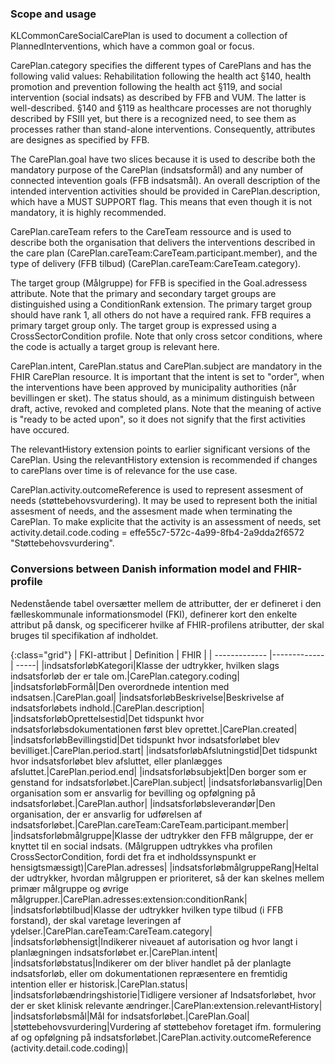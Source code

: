 ### Scope and usage
KLCommonCareSocialCarePlan is used to document a collection of PlannedInterventions, which have a common goal or focus. 

CarePlan.category specifies the different types of CarePlans and has the following valid values: Rehabilitation following the health act §140, health promotion and prevention following the health act §119, and social intervention (social indsats) as described by FFB and VUM. The latter is well-described. §140 and §119 as healthcare processes are not thorughly described by FSIII yet, but there is a recognized need, to see them as processes rather than stand-alone interventions. Consequently, attributes are designes as specified by FFB.

The CarePlan.goal have two slices because it is used to describe both the mandatory purpose of the CarePlan (indsatsformål) and any number of connected intevention goals (FFB indsatsmål). An overall description of the intended intervention activities should be provided in CarePlan.description, which have a MUST SUPPORT flag. This means that even though it is not mandatory, it is highly recommended.     

CarePlan.careTeam refers to the CareTeam ressource and is used to describe both the organisation that delivers the interventions described in the care plan (CarePlan.careTeam:CareTeam.participant.member), and the type of delivery (FFB tilbud) (CarePlan.careTeam:CareTeam.category). 

The target group (Målgruppe) for FFB is specified in the Goal.adressess attribute. Note that the primary and secondary target groups are distinguished using a ConditionRank extension. The primary target group should have rank 1, all others do not have a required rank. FFB requires a primary target group only. The target group is expressed using a CrossSectorCondition profile. Note that only cross setcor conditions, where the code is actually a target group is relevant here.

CarePlan.intent, CarePlan.status and CarePlan.subject are mandatory in the FHIR CarePlan resource. It is important that the intent is set to "order", when the interventions have been approved by municipality authorities (når bevillingen er sket). The status should, as a minimum distinguish between draft, active, revoked and completed plans. Note that the meaning of active is "ready to be acted upon", so it does not signify that the first activities have occured.

The relevantHistory extension points to earlier significant versions of the CarePlan. Using the relevantHistory extension is recommended if changes to carePlans over time is of relevance for the use case.

CarePlan.activity.outcomeReference is used to represent assesment of needs (støttebehovsvurdering). It may be used to represent both the initial assesment of needs, and the assesment made when terminating the CarePlan. To make explicite that the activity is an assessment of needs, set activity.detail.code.coding = effe55c7-572c-4a99-8fb4-2a9dda2f6572 "Støttebehovsvurdering".

### Conversions between Danish information model and FHIR-profile

Nedenstående tabel oversætter mellem de attributter, der er defineret i den fælleskommunale informationsmodel (FKI), definerer kort den enkelte attribut på dansk, og specificerer hvilke af FHIR-profilens atributter, der skal bruges til specifikation af indholdet.

{:class="grid"}
|   FKI-attribut      | Definition        | FHIR  |
| ------------- |-------------| -----|
|indsatsforløbKategori|Klasse der udtrykker, hvilken slags indsatsforløb der er tale om.|CarePlan.category.coding|
|indsatsforløbFormål|Den overordnede intention med indsatsen.|CarePlan.goal|
|indsatsforløbBeskrivelse|Beskrivelse af indsatsforløbets indhold.|CarePlan.description|
|indsatsforløbOprettelsestid|Det tidspunkt hvor indsatsforløbsdokumentationen først blev oprettet.|CarePlan.created|
|indsatsforløbBevillingstid|Det tidspunkt hvor indsatsforløbet blev bevilliget.|CarePlan.period.start|
|indsatsforløbAfslutningstid|Det tidspunkt hvor indsatsforløbet blev afsluttet, eller planlægges afsluttet.|CarePlan.period.end|
|indsatsforløbsubjekt|Den borger som er genstand for indsatsforløbet.|CarePlan.subject|
|indsatsforløbansvarlig|Den organisation som er ansvarlig for bevilling og opfølgning på indsatsforløbet.|CarePlan.author|
|indsatsforløbsleverandør|Den organisation, der er ansvarlig for udførelsen af indsatsforløbet.|CarePlan.careTeam:CareTeam.participant.member|
|indsatsforløbmålgruppe|Klasse der udtrykker den FFB målgruppe, der er knyttet til en social indsats. (Målgruppen udtrykkes vha profilen CrossSectorCondition, fordi det fra et indholdssynspunkt er hensigtsmæssigt)|CarePlan.adresses|
|indsatsforløbmålgruppeRang|Heltal der udtrykker, hvordan målgruppen er prioriteret, så der kan skelnes mellem primær målgruppe og øvrige målgrupper.|CarePlan.adresses:extension:conditionRank|
|indsatsforløbtilbud|Klasse der udtrykker hvilken type tilbud (i FFB forstand), der skal varetage leveringen af ydelser.|CarePlan.careTeam:CareTeam.category|
|indsatsforløbhensigt|Indikerer niveauet af autorisation og hvor langt i planlægningen indsatsforløbet er.|CarePlan.intent|
|indsatsforløbstatus|Indikerer om der bliver handlet på der planlagte indsatsforløb, eller om dokumentationen repræsentere en fremtidig intention eller er historisk.|CarePlan.status|
|indsatsforløbændringshistorie|Tidligere versioner af Indsatsforløbet, hvor der er sket klinisk relevante ændringer.|CarePlan:extension.relevantHistory|
|indsatsforløbsmål|Mål for indsatsforløbet.|CarePlan.Goal|
|støttebehovsvurdering|Vurdering af støttebehov foretaget ifm. formulering af og opfølgning på indsatsforløbet.|CarePlan.activity.outcomeReference (activity.detail.code.coding)|
